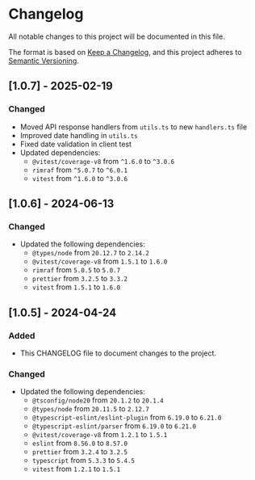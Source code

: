 # Changelog

All notable changes to this project will be documented in this file.

The format is based on [Keep a Changelog](https://keepachangelog.com/en/1.1.0/),
and this project adheres to [Semantic Versioning](https://semver.org/spec/v2.0.0.html).

## [1.0.7] - 2025-02-19

### Changed

- Moved API response handlers from `utils.ts` to new `handlers.ts` file
- Improved date handling in `utils.ts`
- Fixed date validation in client test
- Updated dependencies:
  - `@vitest/coverage-v8` from `^1.6.0` to `^3.0.6`
  - `rimraf` from `^5.0.7` to `^6.0.1`
  - `vitest` from `^1.6.0` to `^3.0.6`

## [1.0.6] - 2024-06-13

### Changed

- Updated the following dependencies:
  - `@types/node` from `20.12.7` to `2.14.2`
  - `@vitest/coverage-v8` from `1.5.1` to `1.6.0`
  - `rimraf` from `5.0.5` to `5.0.7`
  - `prettier` from `3.2.5` to `3.3.2`
  - `vitest` from `1.5.1` to `1.6.0`

## [1.0.5] - 2024-04-24

### Added

- This CHANGELOG file to document changes to the project.

### Changed

- Updated the following dependencies:
  - `@tsconfig/node20` from `20.1.2` to `20.1.4`
  - `@types/node` from `20.11.5` to `2.12.7`
  - `@typescript-eslint/eslint-plugin` from `6.19.0` to `6.21.0`
  - `@typescript-eslint/parser` from `6.19.0` to `6.21.0`
  - `@vitest/coverage-v8` from `1.2.1` to `1.5.1`
  - `eslint` from `8.56.0` to `8.57.0`
  - `prettier` from `3.2.4` to `3.2.5`
  - `typescript` from `5.3.3` to `5.4.5`
  - `vitest` from `1.2.1` to `1.5.1`
